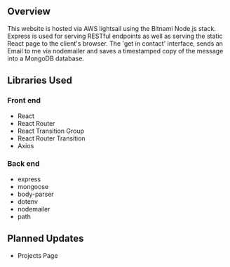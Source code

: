 ## Overview <br>
This website is hosted via AWS lightsail using the Bitnami Node.js stack. Express is used for serving RESTful endpoints as well as serving the static React page to the client's browser. The 'get in contact' interface, sends an Email to me via nodemailer and saves a timestamped copy of the message into a MongoDB database. 

## Libraries Used

### Front end
- React
- React Router
- React Transition Group
- React Router Transition
- Axios

### Back end
- express
- mongoose
- body-parser
- dotenv
- nodemailer
- path

## Planned Updates
- Projects Page

    
